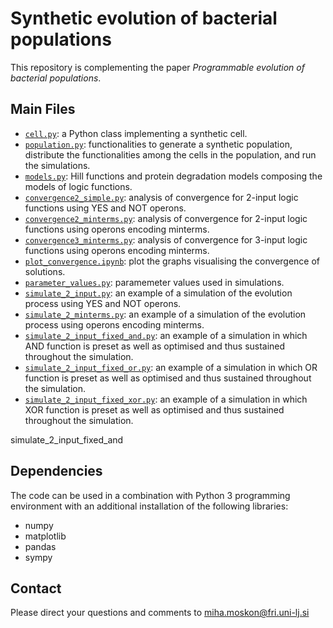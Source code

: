 # Synthetic evolution of bacterial populations

This repository is complementing the paper *Programmable evolution of bacterial populations*.

## Main Files

* [`cell.py`](cell.py): a Python class implementing a synthetic cell.
* [`population.py`](population.py): functionalities to generate a synthetic population, distribute the functionalities among the cells in the population, and run the simulations.
* [`models.py`](models.py): Hill functions and protein degradation models composing the models of logic functions.
* [`convergence2_simple.py`](convergence2_simple.py): analysis of convergence for 2-input logic functions using YES and NOT operons.
* [`convergence2_minterms.py`](convergence2_minterms.py): analysis of convergence for 2-input logic functions using operons encoding minterms.
* [`convergence3_minterms.py`](convergence3_minterms.py): analysis of convergence for 3-input logic functions using operons encoding minterms.
* [`plot_convergence.ipynb`](plot_convergence.ipynb): plot the graphs visualising the convergence of solutions.
* [`parameter_values.py`](parameter_values.py): paramemeter values used in simulations.
* [`simulate_2_input.py`](simulate_2_input.py): an example of a simulation of the evolution process using YES and NOT operons.
* [`simulate_2_minterms.py`](simulate_2_minterms.py): an example of a simulation of the evolution process using operons encoding minterms.
* [`simulate_2_input_fixed_and.py`](simulate_2_input_fixed_and.py): an example of a simulation in which AND function is preset as well as optimised and thus sustained throughout the simulation.
* [`simulate_2_input_fixed_or.py`](simulate_2_misimulate_2_input_fixed_or.py): an example of a simulation in which OR function is preset as well as optimised and thus sustained throughout the simulation.
* [`simulate_2_input_fixed_xor.py`](simulate_2_input_fixed_xor.py): an example of a simulation in which XOR function is preset as well as optimised and thus sustained throughout the simulation.


simulate_2_input_fixed_and



## Dependencies
The code can be used in a combination with Python 3 programming environment with an additional installation of the following libraries:
* numpy
* matplotlib
* pandas
* sympy

[//]: # (## How to cite this work)
[//]: # (Please cite this work as:)

[//]: # (TODO)

[//]: # (The paper is available at TODO)

## Contact
Please direct your questions and comments to [miha.moskon@fri.uni-lj.si](mailto:miha.moskon@fri.uni-lj.si)

[//]: # (## References)

[//]: # (TODO)